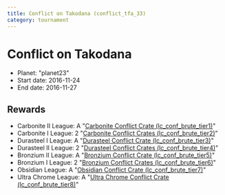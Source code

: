 ```yaml
---
title: Conflict on Takodana (conflict_tfa_33)
category: tournament
---
```

# Conflict on Takodana

  * Planet: "planet23"
  * Start date: 2016-11-24
  * End date: 2016-11-27

## Rewards

  * Carbonite II League: A "[Carbonite Conflict Crate (lc_conf_brute_tier1)](lc_conf_brute_tier1.html)"
  * Carbonite I League: 2 "[Carbonite Conflict Crates (lc_conf_brute_tier2)](lc_conf_brute_tier2.html)"
  * Durasteel I League: A "[Durasteel Conflict Crate (lc_conf_brute_tier3)](lc_conf_brute_tier3.html)"
  * Durasteel II League: 2 "[Durasteel Conflict Crates (lc_conf_brute_tier4)](lc_conf_brute_tier4.html)"
  * Bronzium II League: A "[Bronzium Conflict Crate (lc_conf_brute_tier5)](lc_conf_brute_tier5.html)"
  * Bronzium I League: 2 "[Bronzium Conflict Crates (lc_conf_brute_tier6)](lc_conf_brute_tier6.html)"
  * Obsidian League: A "[Obsidian Conflict Crate (lc_conf_brute_tier7)](lc_conf_brute_tier7.html)"
  * Ultra Chrome League: A "[Ultra Chrome Conflict Crate (lc_conf_brute_tier8)](lc_conf_brute_tier8.html)"
